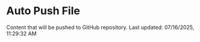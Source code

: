 # Auto Push File

Content that will be pushed to GitHub repository.
Last updated: 07/16/2025, 11:29:32 AM